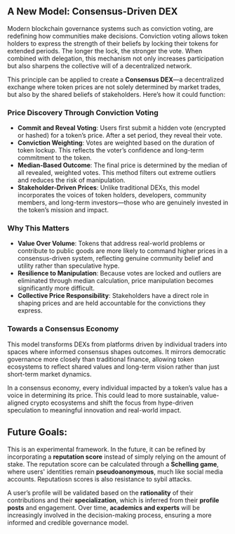 ## A New Model: Consensus-Driven DEX

Modern blockchain governance systems such as conviction voting, are redefining how communities make decisions. Conviction voting allows token holders to express the strength of their beliefs by locking their tokens for extended periods. The longer the lock, the stronger the vote. When combined with delegation, this mechanism not only increases participation but also sharpens the collective will of a decentralized network.

This principle can be applied to create a **Consensus DEX**—a decentralized exchange where token prices are not solely determined by market trades, but also by the shared beliefs of stakeholders. Here’s how it could function:

### **Price Discovery Through Conviction Voting**

- **Commit and Reveal Voting**: Users first submit a hidden vote (encrypted or hashed) for a token’s price. After a set period, they reveal their vote.
- **Conviction Weighting**: Votes are weighted based on the duration of token lockup. This reflects the voter’s confidence and long-term commitment to the token.
- **Median-Based Outcome**: The final price is determined by the median of all revealed, weighted votes. This method filters out extreme outliers and reduces the risk of manipulation.
- **Stakeholder-Driven Prices**: Unlike traditional DEXs, this model incorporates the voices of token holders, developers, community members, and long-term investors—those who are genuinely invested in the token’s mission and impact.

### **Why This Matters**

- **Value Over Volume**: Tokens that address real-world problems or contribute to public goods are more likely to command higher prices in a consensus-driven system, reflecting genuine community belief and utility rather than speculative hype.
- **Resilience to Manipulation**: Because votes are locked and outliers are eliminated through median calculation, price manipulation becomes significantly more difficult.
- **Collective Price Responsibility**: Stakeholders have a direct role in shaping prices and are held accountable for the convictions they express.

### **Towards a Consensus Economy**

This model transforms DEXs from platforms driven by individual traders into spaces where informed consensus shapes outcomes. It mirrors democratic governance more closely than traditional finance, allowing token ecosystems to reflect shared values and long-term vision rather than just short-term market dynamics.

In a consensus economy, every individual impacted by a token’s value has a voice in determining its price. This could lead to more sustainable, value-aligned crypto ecosystems and shift the focus from hype-driven speculation to meaningful innovation and real-world impact.

## Future Goals:

This is an experimental framework. In the future, it can be refined by incorporating a **reputation score** instead of simply relying on the amount of stake. The reputation score can be calculated through a **Schelling game**, where users' identities remain **pseudoanonymous**, much like social media accounts. Reputatiosn scores is also resistance to sybil attacks.

A user’s profile will be validated based on the **rationality** of their contributions and their **specialization**, which is inferred from their **profile posts** and engagement. Over time, **academics and experts** will be increasingly involved in the decision-making process, ensuring a more informed and credible governance model.
